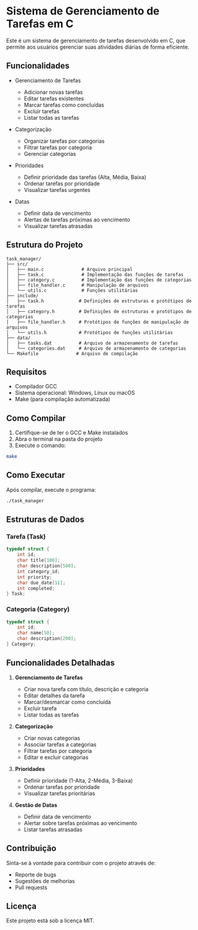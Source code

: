 # Sistema de Gerenciamento de Tarefas em C

Este é um sistema de gerenciamento de tarefas desenvolvido em C, que permite aos usuários gerenciar suas atividades diárias de forma eficiente.

## Funcionalidades

- Gerenciamento de Tarefas
  - Adicionar novas tarefas
  - Editar tarefas existentes
  - Marcar tarefas como concluídas
  - Excluir tarefas
  - Listar todas as tarefas

- Categorização
  - Organizar tarefas por categorias
  - Filtrar tarefas por categoria
  - Gerenciar categorias

- Prioridades
  - Definir prioridade das tarefas (Alta, Média, Baixa)
  - Ordenar tarefas por prioridade
  - Visualizar tarefas urgentes

- Datas
  - Definir data de vencimento
  - Alertas de tarefas próximas ao vencimento
  - Visualizar tarefas atrasadas

## Estrutura do Projeto

```
task_manager/
├── src/
│   ├── main.c              # Arquivo principal
│   ├── task.c              # Implementação das funções de tarefas
│   ├── category.c          # Implementação das funções de categorias
│   ├── file_handler.c      # Manipulação de arquivos
│   └── utils.c             # Funções utilitárias
├── include/
│   ├── task.h             # Definições de estruturas e protótipos de tarefas
│   ├── category.h         # Definições de estruturas e protótipos de categorias
│   ├── file_handler.h     # Protótipos de funções de manipulação de arquivos
│   └── utils.h            # Protótipos de funções utilitárias
├── data/
│   ├── tasks.dat          # Arquivo de armazenamento de tarefas
│   └── categories.dat     # Arquivo de armazenamento de categorias
└── Makefile              # Arquivo de compilação
```

## Requisitos

- Compilador GCC
- Sistema operacional: Windows, Linux ou macOS
- Make (para compilação automatizada)

## Como Compilar

1. Certifique-se de ter o GCC e Make instalados
2. Abra o terminal na pasta do projeto
3. Execute o comando:
```bash
make
```

## Como Executar

Após compilar, execute o programa:
```bash
./task_manager
```

## Estruturas de Dados

### Tarefa (Task)
```c
typedef struct {
    int id;
    char title[100];
    char description[500];
    int category_id;
    int priority;
    char due_date[11];
    int completed;
} Task;
```

### Categoria (Category)
```c
typedef struct {
    int id;
    char name[50];
    char description[200];
} Category;
```

## Funcionalidades Detalhadas

1. **Gerenciamento de Tarefas**
   - Criar nova tarefa com título, descrição e categoria
   - Editar detalhes da tarefa
   - Marcar/desmarcar como concluída
   - Excluir tarefa
   - Listar todas as tarefas

2. **Categorização**
   - Criar novas categorias
   - Associar tarefas a categorias
   - Filtrar tarefas por categoria
   - Editar e excluir categorias

3. **Prioridades**
   - Definir prioridade (1-Alta, 2-Média, 3-Baixa)
   - Ordenar tarefas por prioridade
   - Visualizar tarefas prioritárias

4. **Gestão de Datas**
   - Definir data de vencimento
   - Alertar sobre tarefas próximas ao vencimento
   - Listar tarefas atrasadas

## Contribuição

Sinta-se à vontade para contribuir com o projeto através de:
- Reporte de bugs
- Sugestões de melhorias
- Pull requests

## Licença

Este projeto está sob a licença MIT. 